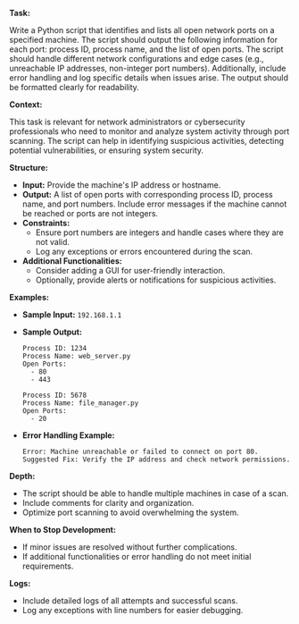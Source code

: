 **Task:**

Write a Python script that identifies and lists all open network ports on a specified machine. The script should output the following information for each port: process ID, process name, and the list of open ports. The script should handle different network configurations and edge cases (e.g., unreachable IP addresses, non-integer port numbers). Additionally, include error handling and log specific details when issues arise. The output should be formatted clearly for readability.

**Context:**

This task is relevant for network administrators or cybersecurity professionals who need to monitor and analyze system activity through port scanning. The script can help in identifying suspicious activities, detecting potential vulnerabilities, or ensuring system security.

**Structure:**

- **Input:** Provide the machine's IP address or hostname.
- **Output:** A list of open ports with corresponding process ID, process name, and port numbers. Include error messages if the machine cannot be reached or ports are not integers.
- **Constraints:**
  - Ensure port numbers are integers and handle cases where they are not valid.
  - Log any exceptions or errors encountered during the scan.
- **Additional Functionalities:**
  - Consider adding a GUI for user-friendly interaction.
  - Optionally, provide alerts or notifications for suspicious activities.

**Examples:**

- **Sample Input:** `192.168.1.1`
- **Sample Output:**
  ```
  Process ID: 1234
  Process Name: web_server.py
  Open Ports:
    - 80
    - 443

  Process ID: 5678
  Process Name: file_manager.py
  Open Ports:
    - 20
  ```

- **Error Handling Example:**
  ```
  Error: Machine unreachable or failed to connect on port 80.
  Suggested Fix: Verify the IP address and check network permissions.
  ```

**Depth:**

- The script should be able to handle multiple machines in case of a scan.
- Include comments for clarity and organization.
- Optimize port scanning to avoid overwhelming the system.

**When to Stop Development:**

- If minor issues are resolved without further complications.
- If additional functionalities or error handling do not meet initial requirements.

**Logs:**

- Include detailed logs of all attempts and successful scans.
- Log any exceptions with line numbers for easier debugging.